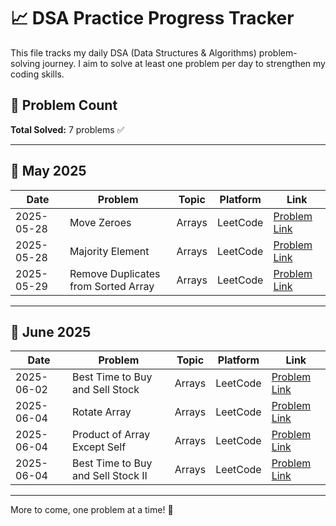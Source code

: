# 📈 DSA Practice Progress Tracker

This file tracks my daily DSA (Data Structures & Algorithms) problem-solving journey. I aim to solve at least one problem per day to strengthen my coding skills.

## 🔢 Problem Count

**Total Solved:** 7 problems ✅

---

## 📅 May 2025

| Date       | Problem                             | Topic  | Platform | Link                                                                               |
| ---------- | ----------------------------------- | ------ | -------- | ---------------------------------------------------------------------------------- |
| 2025-05-28 | Move Zeroes                         | Arrays | LeetCode | [Problem Link](https://leetcode.com/problems/move-zeroes/description/)             |
| 2025-05-28 | Majority Element                    | Arrays | LeetCode | [Problem Link](https://leetcode.com/problems/majority-element/)                    |
| 2025-05-29 | Remove Duplicates from Sorted Array | Arrays | LeetCode | [Problem Link](https://leetcode.com/problems/remove-duplicates-from-sorted-array/) |

---

## 📅 June 2025

| Date       | Problem                            | Topic  | Platform | Link                                                                              |
| ---------- | ---------------------------------- | ------ | -------- | --------------------------------------------------------------------------------- |
| 2025-06-02 | Best Time to Buy and Sell Stock    | Arrays | LeetCode | [Problem Link](https://leetcode.com/problems/best-time-to-buy-and-sell-stock/)    |
| 2025-06-04 | Rotate Array                       | Arrays | LeetCode | [Problem Link](https://leetcode.com/problems/rotate-array/)                       |
| 2025-06-04 | Product of Array Except Self       | Arrays | LeetCode | [Problem Link](https://leetcode.com/problems/product-of-array-except-self/)       |
| 2025-06-04 | Best Time to Buy and Sell Stock II | Arrays | LeetCode | [Problem Link](https://leetcode.com/problems/best-time-to-buy-and-sell-stock-ii/) |

---

More to come, one problem at a time! 💪
